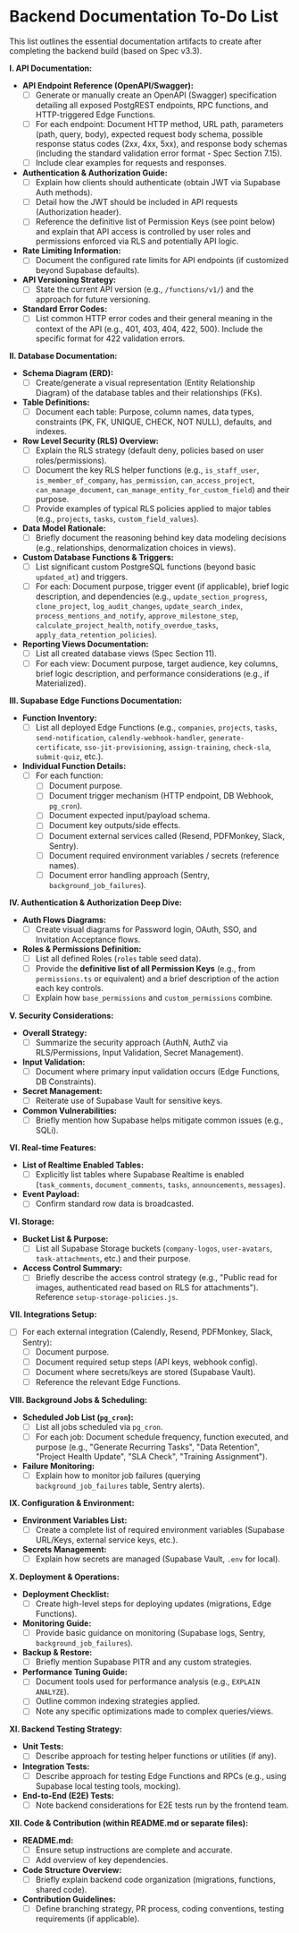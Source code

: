 # Backend Documentation To-Do List

This list outlines the essential documentation artifacts to create after completing the backend build (based on Spec v3.3).

**I. API Documentation:**

*   **API Endpoint Reference (OpenAPI/Swagger):**
    *   [ ] Generate or manually create an OpenAPI (Swagger) specification detailing all exposed PostgREST endpoints, RPC functions, and HTTP-triggered Edge Functions.
    *   [ ] For each endpoint: Document HTTP method, URL path, parameters (path, query, body), expected request body schema, possible response status codes (2xx, 4xx, 5xx), and response body schemas (including the standard validation error format - Spec Section 7.15).
    *   [ ] Include clear examples for requests and responses.
*   **Authentication & Authorization Guide:**
    *   [ ] Explain how clients should authenticate (obtain JWT via Supabase Auth methods).
    *   [ ] Detail how the JWT should be included in API requests (Authorization header).
    *   [ ] Reference the definitive list of Permission Keys (see point below) and explain that API access is controlled by user roles and permissions enforced via RLS and potentially API logic.
*   **Rate Limiting Information:**
    *   [ ] Document the configured rate limits for API endpoints (if customized beyond Supabase defaults).
*   **API Versioning Strategy:**
    *   [ ] State the current API version (e.g., `/functions/v1/`) and the approach for future versioning.
*   **Standard Error Codes:**
    *   [ ] List common HTTP error codes and their general meaning in the context of the API (e.g., 401, 403, 404, 422, 500). Include the specific format for 422 validation errors.

**II. Database Documentation:**

*   **Schema Diagram (ERD):**
    *   [ ] Create/generate a visual representation (Entity Relationship Diagram) of the database tables and their relationships (FKs).
*   **Table Definitions:**
    *   [ ] Document each table: Purpose, column names, data types, constraints (PK, FK, UNIQUE, CHECK, NOT NULL), defaults, and indexes.
*   **Row Level Security (RLS) Overview:**
    *   [ ] Explain the RLS strategy (default deny, policies based on user roles/permissions).
    *   [ ] Document the key RLS helper functions (e.g., `is_staff_user`, `is_member_of_company`, `has_permission`, `can_access_project`, `can_manage_document`, `can_manage_entity_for_custom_field`) and their purpose.
    *   [ ] Provide examples of typical RLS policies applied to major tables (e.g., `projects`, `tasks`, `custom_field_values`).
*   **Data Model Rationale:**
    *   [ ] Briefly document the reasoning behind key data modeling decisions (e.g., relationships, denormalization choices in views).
*   **Custom Database Functions & Triggers:**
    *   [ ] List significant custom PostgreSQL functions (beyond basic `updated_at`) and triggers.
    *   [ ] For each: Document purpose, trigger event (if applicable), brief logic description, and dependencies (e.g., `update_section_progress`, `clone_project`, `log_audit_changes`, `update_search_index`, `process_mentions_and_notify`, `approve_milestone_step`, `calculate_project_health`, `notify_overdue_tasks`, `apply_data_retention_policies`).
*   **Reporting Views Documentation:**
    *   [ ] List all created database views (Spec Section 11).
    *   [ ] For each view: Document purpose, target audience, key columns, brief logic description, and performance considerations (e.g., if Materialized).

**III. Supabase Edge Functions Documentation:**

*   **Function Inventory:**
    *   [ ] List all deployed Edge Functions (e.g., `companies`, `projects`, `tasks`, `send-notification`, `calendly-webhook-handler`, `generate-certificate`, `sso-jit-provisioning`, `assign-training`, `check-sla`, `submit-quiz`, etc.).
*   **Individual Function Details:**
    *   [ ] For each function:
        *   [ ] Document purpose.
        *   [ ] Document trigger mechanism (HTTP endpoint, DB Webhook, `pg_cron`).
        *   [ ] Document expected input/payload schema.
        *   [ ] Document key outputs/side effects.
        *   [ ] Document external services called (Resend, PDFMonkey, Slack, Sentry).
        *   [ ] Document required environment variables / secrets (reference names).
        *   [ ] Document error handling approach (Sentry, `background_job_failures`).

**IV. Authentication & Authorization Deep Dive:**

*   **Auth Flows Diagrams:**
    *   [ ] Create visual diagrams for Password login, OAuth, SSO, and Invitation Acceptance flows.
*   **Roles & Permissions Definition:**
    *   [ ] List all defined Roles (`roles` table seed data).
    *   [ ] Provide the **definitive list of all Permission Keys** (e.g., from `permissions.ts` or equivalent) and a brief description of the action each key controls.
    *   [ ] Explain how `base_permissions` and `custom_permissions` combine.

**V. Security Considerations:**

*   **Overall Strategy:**
    *   [ ] Summarize the security approach (AuthN, AuthZ via RLS/Permissions, Input Validation, Secret Management).
*   **Input Validation:**
    *   [ ] Document where primary input validation occurs (Edge Functions, DB Constraints).
*   **Secret Management:**
    *   [ ] Reiterate use of Supabase Vault for sensitive keys.
*   **Common Vulnerabilities:**
    *   [ ] Briefly mention how Supabase helps mitigate common issues (e.g., SQLi).

**VI. Real-time Features:**

*   **List of Realtime Enabled Tables:**
    *   [ ] Explicitly list tables where Supabase Realtime is enabled (`task_comments`, `document_comments`, `tasks`, `announcements`, `messages`).
*   **Event Payload:**
    *   [ ] Confirm standard row data is broadcasted.

**VI. Storage:**

*   **Bucket List & Purpose:**
    *   [ ] List all Supabase Storage buckets (`company-logos`, `user-avatars`, `task-attachments`, etc.) and their purpose.
*   **Access Control Summary:**
    *   [ ] Briefly describe the access control strategy (e.g., "Public read for images, authenticated read based on RLS for attachments"). Reference `setup-storage-policies.js`.

**VII. Integrations Setup:**

*   [ ] For each external integration (Calendly, Resend, PDFMonkey, Slack, Sentry):
    *   [ ] Document purpose.
    *   [ ] Document required setup steps (API keys, webhook config).
    *   [ ] Document where secrets/keys are stored (Supabase Vault).
    *   [ ] Reference the relevant Edge Functions.

**VIII. Background Jobs & Scheduling:**

*   **Scheduled Job List (`pg_cron`):**
    *   [ ] List all jobs scheduled via `pg_cron`.
    *   [ ] For each job: Document schedule frequency, function executed, and purpose (e.g., "Generate Recurring Tasks", "Data Retention", "Project Health Update", "SLA Check", "Training Assignment").
*   **Failure Monitoring:**
    *   [ ] Explain how to monitor job failures (querying `background_job_failures` table, Sentry alerts).

**IX. Configuration & Environment:**

*   **Environment Variables List:**
    *   [ ] Create a complete list of required environment variables (Supabase URL/Keys, external service keys, etc.).
*   **Secrets Management:**
    *   [ ] Explain how secrets are managed (Supabase Vault, `.env` for local).

**X. Deployment & Operations:**

*   **Deployment Checklist:**
    *   [ ] Create high-level steps for deploying updates (migrations, Edge Functions).
*   **Monitoring Guide:**
    *   [ ] Provide basic guidance on monitoring (Supabase logs, Sentry, `background_job_failures`).
*   **Backup & Restore:**
    *   [ ] Briefly mention Supabase PITR and any custom strategies.
*   **Performance Tuning Guide:**
    *   [ ] Document tools used for performance analysis (e.g., `EXPLAIN ANALYZE`).
    *   [ ] Outline common indexing strategies applied.
    *   [ ] Note any specific optimizations made to complex queries/views.

**XI. Backend Testing Strategy:**

*   **Unit Tests:**
    *   [ ] Describe approach for testing helper functions or utilities (if any).
*   **Integration Tests:**
    *   [ ] Describe approach for testing Edge Functions and RPCs (e.g., using Supabase local testing tools, mocking).
*   **End-to-End (E2E) Tests:**
    *   [ ] Note backend considerations for E2E tests run by the frontend team.

**XII. Code & Contribution (within README.md or separate files):**

*   **README.md:**
    *   [ ] Ensure setup instructions are complete and accurate.
    *   [ ] Add overview of key dependencies.
*   **Code Structure Overview:**
    *   [ ] Briefly explain backend code organization (migrations, functions, shared code).
*   **Contribution Guidelines:**
    *   [ ] Define branching strategy, PR process, coding conventions, testing requirements (if applicable).
